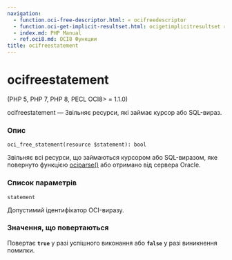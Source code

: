 ```yaml
---
navigation:
  - function.oci-free-descriptor.html: « ocifreedescriptor
  - function.oci-get-implicit-resultset.html: ocigetimplicitresultset »
  - index.md: PHP Manual
  - ref.oci8.md: OCI8 Функции
title: ocifreestatement
---
```

# ocifreestatement

(PHP 5, PHP 7, PHP 8, PECL OCI8> = 1.1.0)

ocifreestatement — Звільняє ресурси, які займає курсор або SQL-вираз.

### Опис

```methodsynopsis
oci_free_statement(resource $statement): bool
```

Звільняє всі ресурси, що займаються курсором або SQL-виразом, яке повернуто функцією [ociparse()](function.oci-parse.html) або отримано від сервера Oracle.

### Список параметрів

`statement`

Допустимий ідентифікатор OCI-виразу.

### Значення, що повертаються

Повертає **`true`** у разі успішного виконання або **`false`** у разі виникнення помилки.
